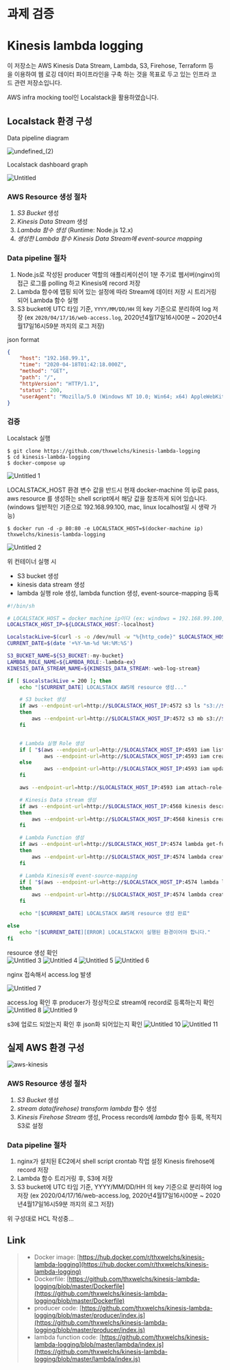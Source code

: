 # 과제 검증

# **Kinesis lambda logging**

이 저장소는 AWS Kinesis Data Stream, Lambda, S3, Firehose, Terraform 등을 이용하여 웹 로깅 데이터 파이프라인을 구축 하는 것을 목표로 두고 있는 인프라 코드 관련 저장소입니다.

AWS infra mocking tool인 Localstack을 활용하였습니다.

## **Localstack 환경 구성**

Data pipeline diagram

![undefined_(2)](https://user-images.githubusercontent.com/38197077/79625459-58844e80-8164-11ea-9b81-38246347192c.png)

Localstack dashboard graph

![Untitled](https://user-images.githubusercontent.com/38197077/79625474-5cb06c00-8164-11ea-8740-d31a68f60091.png)

### AWS Resource 생성 절차

1. *S3 Bucket* 생성
2. *Kinesis Data Stream* 생성  
3. *Lambda 함수 생성* (Runtime: Node.js 12.x)
4. *생성한 Lambda 함수 Kinesis Data Stream에 event-source mapping*

### Data pipeline 절차

1. Node.js로 작성된 producer 역할의 애플리케이션이 1분 주기로 웹서버(nginx)의 접근 로그를 polling 하고 Kinesis에 record 저장 
2. Lambda 함수에 맵핑 되어 있는 설정에 따라 Stream에 데이터 저장 시 트리거링 되어 Lambda 함수 실행
3. S3 bucket에 UTC 타임 기준, `YYYY/MM/DD/HH` 의 key 기준으로 분리하여 log 저장 
(ex  `2020/04/17/16/web-access.log`, 2020년4월17일16시00분 ~ 2020년4월17일16시59분 까지의 로그 저장)

json format
```json
{ 
	"host": "192.168.99.1",
	"time": "2020-04-18T01:42:18.000Z",
	"method": "GET",
	"path": "/",
	"httpVersion": "HTTP/1.1",
	"status": 200,
	"userAgent": "Mozilla/5.0 (Windows NT 10.0; Win64; x64) AppleWebKit/537.36 (KHTML, like Gecko) Chrome/80.0.3987.163 Safari/537.36"
}
```

### 검증

Localstack 실행
```shell
$ git clone https://github.com/thxwelchs/kinesis-lambda-logging
$ cd kinesis-lambda-logging
$ docker-compose up
```

![Untitled 1](https://user-images.githubusercontent.com/38197077/79625460-58844e80-8164-11ea-8c74-2aaca6568c26.png)

 

LOCALSTACK_HOST 환경 변수 값을 반드시 현재 docker-machine 의 ip로 pass, aws resource 를 생성하는 shell script에서 해당 값을 참조하게 되어 있습니다. (windows 일반적인 기준으로 192.168.99.100, mac, linux localhost일 시 생략 가능)

```shell
$ docker run -d -p 80:80 -e LOCALSTACK_HOST=$(docker-machine ip) thxwelchs/kinesis-lambda-logging
```

![Untitled 2](https://user-images.githubusercontent.com/38197077/79625461-591ce500-8164-11ea-881e-45225a53362f.png)

위 컨테이너 실행 시

- S3 bucket 생성
- kinesis data stream 생성
- lambda 실행 role 생성, lambda function 생성, event-source-mapping 등록

```bash
#!/bin/sh

# LOCALSTACK_HOST = docker machine ip이다 (ex: windows = 192.168.99.100, mac, linux = localhost)
LOCALSTACK_HOST_IP=${LOCALSTACK_HOST:-localhost}

LocalstackLive=$(curl -s -o /dev/null -w "%{http_code}" $LOCALSTACK_HOST_IP:4572)
CURRENT_DATE=$(date '+%Y-%m-%d %H:%M:%S')

S3_BUCKET_NAME=${S3_BUCKET:-my-bucket}
LAMBDA_ROLE_NAME=${LAMBDA_ROLE:-lambda-ex}
KINESIS_DATA_STREAM_NAME=${KINESIS_DATA_STREAM:-web-log-stream}

if [ $LocalstackLive = 200 ]; then
	echo "[$CURRENT_DATE] LOCALSTACK AWS에 resource 생성..."

	# S3 bucket 생성
	if aws --endpoint-url=http://$LOCALSTACK_HOST_IP:4572 s3 ls "s3://$S3_BUCKET_NAME" 2>&1 | grep -q 'NoSuchBucket'
	then
		aws --endpoint-url=http://$LOCALSTACK_HOST_IP:4572 s3 mb s3://$S3_BUCKET_NAME
	fi


	# Lambda 실행 Role 생성
	if [ "$(aws --endpoint-url=http://$LOCALSTACK_HOST_IP:4593 iam list-roles --query "Roles[?RoleName == '$LAMBDA_ROLE_NAME']" | head -c 10)" = '[]' ]; then
			aws --endpoint-url=http://$LOCALSTACK_HOST_IP:4593 iam create-role --role-name $LAMBDA_ROLE_NAME --assume-role-policy-document '{"Version": "2012-10-17","Statement": [{ "Effect": "Allow", "Principal": {"Service": "lambda.amazonaws.com"}, "Action": "sts:AssumeRole"}]}'
	else
			aws --endpoint-url=http://$LOCALSTACK_HOST_IP:4593 iam update-assume-role-policy --role-name $LAMBDA_ROLE_NAME --policy-document '{"Version": "2012-10-17","Statement": [{ "Effect": "Allow", "Principal": {"Service": "lambda.amazonaws.com"}, "Action": "sts:AssumeRole"}]}'
	fi

	aws --endpoint-url=http://$LOCALSTACK_HOST_IP:4593 iam attach-role-policy --role-name $LAMBDA_ROLE_NAME --policy-arn arn:aws:iam::aws:policy/service-role/AWSLambdaBasicExecutionRole

	# Kinesis Data stream 생성
	if aws --endpoint-url=http://$LOCALSTACK_HOST_IP:4568 kinesis describe-stream --stream-name $KINESIS_DATA_STREAM_NAME 2>&1 | grep -q 'ResourceNotFoundException'
	then
		aws --endpoint-url=http://$LOCALSTACK_HOST_IP:4568 kinesis create-stream --stream-name $KINESIS_DATA_STREAM_NAME --shard-count 1
	fi

	# Lambda Function 생성
	if aws --endpoint-url=http://$LOCALSTACK_HOST_IP:4574 lambda get-function --function-name stream-transformation 2>&1 | grep -q 'ResourceNotFoundException'
	then
		aws --endpoint-url=http://$LOCALSTACK_HOST_IP:4574 lambda create-function --function-name stream-transformation --zip-file fileb:///root/lambda.zip --handler index.handler --runtime nodejs12.x --role $(aws --endpoint-url=http://$LOCALSTACK_HOST_IP:4593 iam get-role --role-name $LAMBDA_ROLE_NAME --query "Role.Arn" --output text --no-paginate)
	fi

	# Lambda Kinesis에 event-source-mapping
	if [ "$(aws --endpoint-url=http://$LOCALSTACK_HOST_IP:4574 lambda list-event-source-mappings --function-name stream-transformation --query "EventSourceMappings")" = '[]' ];
	then
		aws --endpoint-url=http://$LOCALSTACK_HOST_IP:4574 lambda create-event-source-mapping --function-name stream-transformation --event-source-arn $(aws --endpoint-url=http://$LOCALSTACK_HOST_IP:4568 kinesis describe-stream --stream-name $KINESIS_DATA_STREAM_NAME --query "StreamDescription.StreamARN" --output text --no-paginate) --batch-size 100 --starting-position TRIM_HORIZON
	fi

	echo "[$CURRENT_DATE] LOCALSTACK AWS에 resource 생성 완료"

else
	echo "[$CURRENT_DATE][ERROR] LOCALSTACK이 실행된 환경이어야 합니다."
fi
```

resource 생성 확인
\
![Untitled 3](https://user-images.githubusercontent.com/38197077/79625462-591ce500-8164-11ea-9ca9-9296bb1d58f5.png)
![Untitled 4](https://user-images.githubusercontent.com/38197077/79625463-59b57b80-8164-11ea-8a96-b2a1800b199b.png)
![Untitled 5](https://user-images.githubusercontent.com/38197077/79625465-5a4e1200-8164-11ea-88e2-1324243db3ca.png)
![Untitled 6](https://user-images.githubusercontent.com/38197077/79625466-5a4e1200-8164-11ea-8d19-a44433ad3f93.png)

nginx 접속해서 access.log 발생

![Untitled 7](https://user-images.githubusercontent.com/38197077/79625467-5ae6a880-8164-11ea-9c10-3e0620e8b312.png)

access.log 확인 후 producer가 정상적으로 stream에 record로 등록하는지 확인
![Untitled 8](https://user-images.githubusercontent.com/38197077/79625469-5ae6a880-8164-11ea-8ce6-ca14472374fc.png)
![Untitled 9](https://user-images.githubusercontent.com/38197077/79625470-5b7f3f00-8164-11ea-86d8-2be6c5626b57.png)

s3에 업로드 되었는지 확인 후 json화 되어있는지 확인
![Untitled 10](https://user-images.githubusercontent.com/38197077/79625471-5b7f3f00-8164-11ea-9ced-6d1cbc51e739.png)
![Untitled 11](https://user-images.githubusercontent.com/38197077/79625472-5c17d580-8164-11ea-9a7b-1a162b5b3879.png)

## 실제 AWS 환경 구성

![aws-kinesis](https://user-images.githubusercontent.com/38197077/79625458-57532180-8164-11ea-978a-568f87c1f7de.png)

### AWS Resource 생성 절차

1. *S3 Bucket* 생성
2. *stream data(firehose) transform lambda* 함수 생성
3. *Kinesis Firehose Stream* 생성, Process records에 *lambda* 함수 등록, 목적지 S3로 설정 

### Data pipeline 절차

1. nginx가 설치된 EC2에서 shell script crontab 작업 설정 Kinesis firehose에 record 저장 
2. Lambda 함수 트리거링 후, S3에 저장
3. S3 bucket에 UTC 타임 기준, YYYY/MM/DD/HH 의 key 기준으로 분리하여 log 저장 
(ex  2020/04/17/16/web-access.log, 2020년4월17일16시00분 ~ 2020년4월17일16시59분 까지의 로그 저장)

위 구성대로 HCL 작성중...

## Link
> * Docker image: [https://hub.docker.com/r/thxwelchs/kinesis-lambda-logging](https://hub.docker.com/r/thxwelchs/kinesis-lambda-logging)
> * Dockerfile: [https://github.com/thxwelchs/kinesis-lambda-logging/blob/master/Dockerfile](https://github.com/thxwelchs/kinesis-lambda-logging/blob/master/Dockerfile)
> * producer code: [https://github.com/thxwelchs/kinesis-lambda-logging/blob/master/producer/index.js](https://github.com/thxwelchs/kinesis-lambda-logging/blob/master/producer/index.js)
> * lambda function code: [https://github.com/thxwelchs/kinesis-lambda-logging/blob/master/lambda/index.js](https://github.com/thxwelchs/kinesis-lambda-logging/blob/master/lambda/index.js)